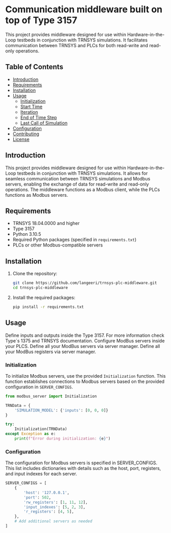 # Communication middleware built on top of Type 3157

This project provides middleware designed for use within Hardware-in-the-Loop testbeds in conjunction with TRNSYS simulations. It facilitates communication between TRNSYS and PLCs for both read-write and read-only operations. 

## Table of Contents

- [Introduction](#introduction)
- [Requirements](#requirements)
- [Installation](#installation)
- [Usage](#usage)
  - [Initialization](#initialization)
  - [Start Time](#start-time)
  - [Iteration](#iteration)
  - [End of Time Step](#end-of-time-step)
  - [Last Call of Simulation](#last-call-of-simulation)
- [Configuration](#configuration)
- [Contributing](#contributing)
- [License](#license)

## Introduction

This project provides middleware designed for use within Hardware-in-the-Loop testbeds in conjunction with TRNSYS simulations. It allows for seamless communication between TRNSYS simulations and Modbus servers, enabling the exchange of data for read-write and read-only operations. The middleware functions as a Modbus client, while the PLCs functions as Modbus servers.


## Requirements

- TRNSYS 18.04.0000 and higher
- Type 3157
- Python 3.10.5
- Required Python packages (specified in `requirements.txt`)
- PLCs or other Modbus-compatible servers

## Installation

1. Clone the repository:

    ```bash
    git clone https://github.com/langeeri/trnsys-plc-middleware.git
    cd trnsys-plc-middleware
    ```

2. Install the required packages:

    ```bash
    pip install -r requirements.txt
    ```

## Usage

Define inputs and outputs inside the Type 3157. For more information check Type´s 1375 and TRNSYS documentation.
Configure ModBus servers inside your PLCS.
Define all your ModBus servers via server manager.
Define all your ModBus registers via server manager.


### Initialization

To initialize Modbus servers, use the provided `Initialization` function. This function establishes connections to Modbus servers based on the provided configuration in `SERVER_CONFIGS`.

```python
from modbus_server import Initialization

TRNData = {
    'SIMULATION_MODEL': {'inputs': [0, 0, 0]}
}

try:
    Initialization(TRNData)
except Exception as e:
    print(f"Error during initialization: {e}")
```

### Configuration
The configuration for Modbus servers is specified in SERVER_CONFIGS. This list includes dictionaries with details such as the host, port, registers, and input indexes for each server.

```python
SERVER_CONFIGS = [
    {
        'host': '127.0.0.1',
        'port': 502,
        'rw_registers': [1, 11, 12],
        'input_indexes': [5, 2, 3],
        'r_registers': [4, 5],
    },
    # Add additional servers as needed
]
```

